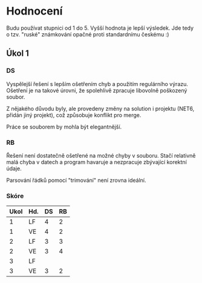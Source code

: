 # Hodnocení

Budu používat stupnici od 1 do 5. Vyšší hodnota je lepší výsledek. Jde tedy o tzv. "ruské" známkování opačné proti standardnímu českému :)

## Úkol 1

### DS
Vyspělejší řešení s lepším ošetřením chyb a použitím regulárního výrazu. Ošetření je na takové úrovni, že spolehlivě zpracuje libovolně poškozený soubor.

Z nějakého důvodu byly, ale provedeny změny na solution i projektu (NET6, přidán jiný projekt), což způsobuje konflikt pro merge.

Práce se souborem by mohla být elegantnější.

### RB
Řešení není dostatečně ošetřené na možné chyby v souboru. Stačí relativně malá chyba v datech a program havaruje a nezpracuje zbývající korektní údaje.

Parsování řádků pomocí "trimování" není zrovna ideální.

### Skóre

| Ukol | Hd. | DS    | RB      |
|------|-----|-------|---------|
|  1   | LF  | 4     | 2       | 
|  1   | VE  | 4     | 2       |
|  2   | LF  | 3     | 3       |
|  2   | VE  | 3     | 4       |
|  3   | LF  |       |         |
|  3   | VE  | 3     | 2       |

